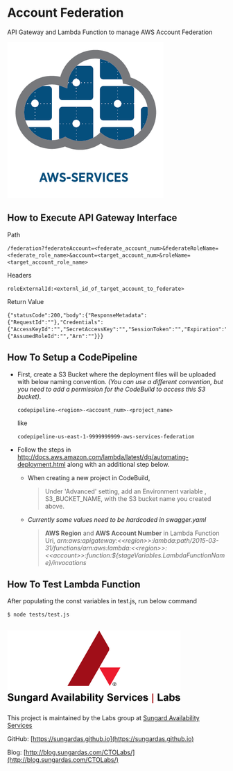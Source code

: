 
# Account Federation

API Gateway and Lambda Function to manage AWS Account Federation

![aws-services][aws-services-image]

## How to Execute API Gateway Interface

Path
```
/federation?federateAccount=<federate_account_num>&federateRoleName=<federate_role_name>&account=<target_account_num>&roleName=<target_account_role_name>
```

Headers
```
roleExternalId:<externl_id_of_target_account_to_federate>
```

Return Value
```
{"statusCode":200,"body":{"ResponseMetadata":{"RequestId":""},"Credentials":{"AccessKeyId":"","SecretAccessKey":"","SessionToken":"","Expiration":""},"AssumedRoleUser":{"AssumedRoleId":"","Arn":""}}}
```

## How To Setup a CodePipeline

- First, create a S3 Bucket where the deployment files will be uploaded with below naming convention. *(You can use a different convention, but you need to add a permission for the CodeBuild to access this S3 bucket)*.

  >

      codepipeline-<region>-<account_num>-<project_name>

  like

      codepipeline-us-east-1-9999999999-aws-services-federation


- Follow the steps in http://docs.aws.amazon.com/lambda/latest/dg/automating-deployment.html along with an additional step below.

  - When creating a new project in CodeBuild,

    > Under 'Advanced' setting, add an Environment variable , S3_BUCKET_NAME, with the S3 bucket name you created above.

  - *Currently some values need to be hardcoded in swagger.yaml*

    > **AWS Region** and **AWS Account Number** in Lambda Function Uri, *arn:aws:apigateway:\<\<region\>\>:lambda:path/2015-03-31/functions/arn:aws:lambda:\<\<region\>\>:\<\<account\>\>:function:${stageVariables.LambdaFunctionName}/invocations*


## How To Test Lambda Function

After populating the const variables in test.js, run below command

    $ node tests/test.js

## [![Sungard Availability Services | Labs][labs-logo]][labs-github-url]

This project is maintained by the Labs group at [Sungard Availability
Services](http://sungardas.com)

GitHub: [https://sungardas.github.io](https://sungardas.github.io)

Blog:
[http://blog.sungardas.com/CTOLabs/](http://blog.sungardas.com/CTOLabs/)

[labs-github-url]: https://sungardas.github.io
[labs-logo]: https://raw.githubusercontent.com/SungardAS/repo-assets/master/images/logos/sungardas-labs-logo-small.png
[aws-services-image]: ./docs/images/logo.png?raw=true
[aws-services-image]: ./docs/images/logo.png?raw=true
